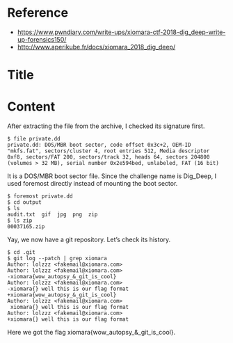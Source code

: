 # Reference

[//]: <> (文章所涉及到的技术点、WriteUp的链接)

* https://www.pwndiary.com/write-ups/xiomara-ctf-2018-dig_deep-write-up-forensics150/
* http://www.aperikube.fr/docs/xiomara_2018_dig_deep/

# Title

[//]: <> (题目)



# Content

[//]: <> (WriteUp内容)


After extracting the file from the archive, I checked its signature first.

```
$ file private.dd
private.dd: DOS/MBR boot sector, code offset 0x3c+2, OEM-ID "mkfs.fat", sectors/cluster 4, root entries 512, Media descriptor 0xf8, sectors/FAT 200, sectors/track 32, heads 64, sectors 204800 (volumes > 32 MB), serial number 0x2e594bed, unlabeled, FAT (16 bit)
```

It is a DOS/MBR boot sector file. Since the challenge name is Dig_Deep, I used foremost directly instead of mounting the boot sector.

```
$ foremost private.dd
$ cd output
$ ls
audit.txt  gif  jpg  png  zip
$ ls zip
00037165.zip
```

Yay, we now have a git repository. Let’s check its history.

```
$ cd .git
$ git log --patch | grep xiomara
Author: lolzzz <fakemail@xiomara.com>
Author: lolzzz <fakemail@xiomara.com>
-xiomara{wow_autopsy_&_git_is_cool}
Author: lolzzz <fakemail@xiomara.com>
-xiomara{} well this is our flag format
+xiomara{wow_autopsy_&_git_is_cool}
Author: lolzzz <fakemail@xiomara.com>
 xiomara{} well this is our flag format
Author: lolzzz <fakemail@xiomara.com>
+xiomara{} well this is our flag format
```

Here we got the flag xiomara{wow_autopsy_&_git_is_cool}.